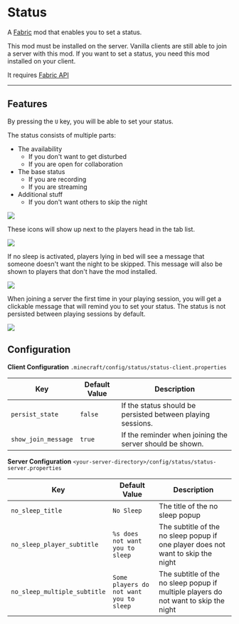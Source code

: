 # Status

A [Fabric](https://fabricmc.net/) mod that enables you to set a status.

This mod must be installed on the server. Vanilla clients are still able to join a server with this mod. If you want to
set a status, you need this mod installed on your client.

It requires [Fabric API](https://www.curseforge.com/minecraft/mc-mods/fabric-api)

---

## Features

By pressing the `U` key, you will be able to set your status.

The status consists of multiple parts:

- The availability
    - If you don't want to get disturbed
    - If you are open for collaboration
- The base status
    - If you are recording
    - If you are streaming
- Additional stuff
    - If you don't want others to skip the night

![](https://i.imgur.com/Iqaz3jw.png)

These icons will show up next to the players head in the tab list.

![](https://i.imgur.com/SbtCkXD.png)

If no sleep is activated, players lying in bed will see a message that someone doesn't want the night to be skipped.
This message will also be shown to players that don't have the mod installed.

![](https://i.imgur.com/2NoywQA.png)

When joining a server the first time in your playing session, you will get a clickable message that will remind you to
set your status. The status is not persisted between playing sessions by default.

![](https://i.imgur.com/8dglntP.png)

## Configuration

**Client Configuration**
`.minecraft/config/status/status-client.properties`

Key | Default Value | Description
--- | --- | ---
`persist_state` | `false` | If the status should be persisted between playing sessions.
`show_join_message` | `true` | If the reminder when joining the server should be shown.

**Server Configuration**
`<your-server-directory>/config/status/status-server.properties`

Key | Default Value | Description
--- | --- | ---
`no_sleep_title`|`No Sleep` | The title of the no sleep popup
`no_sleep_player_subtitle` | `%s does not want you to sleep` | The subtitle of the no sleep popup if one player does not want to skip the night
`no_sleep_multiple_subtitle` | `Some players do not want you to sleep` | The subtitle of the no sleep popup if multiple players do not want to skip the night